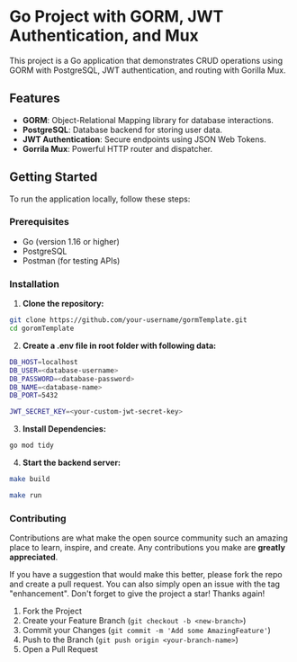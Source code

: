 # Go Project with GORM, JWT Authentication, and Mux

This project is a Go application that demonstrates CRUD operations using GORM with PostgreSQL, JWT authentication, and routing with Gorilla Mux.

## Features

- **GORM**: Object-Relational Mapping library for database interactions.
- **PostgreSQL**: Database backend for storing user data.
- **JWT Authentication**: Secure endpoints using JSON Web Tokens.
- **Gorrila Mux**: Powerful HTTP router and dispatcher.

## Getting Started

To run the application locally, follow these steps:

### Prerequisites

- Go (version 1.16 or higher)
- PostgreSQL
- Postman (for testing APIs)

### Installation

1. **Clone the repository:**

```bash
git clone https://github.com/your-username/gormTemplate.git
cd goromTemplate

```

2. **Create a .env file in root folder with following data:**

```bash
DB_HOST=localhost
DB_USER=<database-username>
DB_PASSWORD=<database-password>
DB_NAME=<database-name>
DB_PORT=5432

JWT_SECRET_KEY=<your-custom-jwt-secret-key>
```

3. **Install Dependencies:**

```bash
go mod tidy
```

4. **Start the backend server:**

```bash
make build
```

```bash
make run
```

### Contributing

Contributions are what make the open source community such an amazing place to learn, inspire, and create. Any contributions you make are **greatly appreciated**.

If you have a suggestion that would make this better, please fork the repo and create a pull request. You can also simply open an issue with the tag "enhancement".
Don't forget to give the project a star! Thanks again!

1. Fork the Project
2. Create your Feature Branch (`git checkout -b <new-branch>`)
3. Commit your Changes (`git commit -m 'Add some AmazingFeature'`)
4. Push to the Branch (`git push origin <your-branch-name>`)
5. Open a Pull Request
